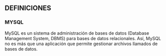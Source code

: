 ## DEFINICIONES ##

### MYSQL ###

MySQL es un sistema de administración de bases de datos (Database Management System, DBMS) para bases de datos relacionales. Así, MySQL no es más que una aplicación que permite gestionar archivos llamados de bases de datos.
